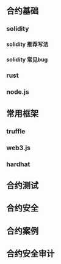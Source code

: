 ## 合约基础

### solidity
#### solidity 推荐写法
#### solidity 常见bug
### rust 
### node.js



## 常用框架
### truffle
### web3.js
### hardhat

## 合约测试

## 合约安全

## 合约案例

## 合约安全审计
